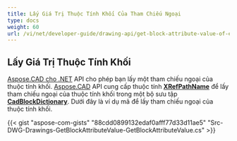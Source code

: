 ```yaml
---
title: Lấy Giá Trị Thuộc Tính Khối Của Tham Chiếu Ngoại
type: docs
weight: 60
url: /vi/net/developer-guide/drawing-api/get-block-attribute-value-of-external-reference/
---
```


## **Lấy Giá Trị Thuộc Tính Khối**

[Aspose.CAD cho .NET](/vi/cad/net/) API cho phép bạn lấy một tham chiếu ngoại của thuộc tính khối. [Aspose.CAD](https://products.aspose.com/cad/net/) API cung cấp thuộc tính [**XRefPathName**](https://reference.aspose.com/cad/net/aspose.cad.fileformats.cad.cadobjects/cadblockentity/properties/xrefpathname) để lấy tham chiếu ngoại của thuộc tính khối trong một bộ sưu tập [**CadBlockDictionary**](https://reference.aspose.com/cad/net/aspose.cad.fileformats.cad/cadblockdictionary). Dưới đây là ví dụ mã để lấy tham chiếu ngoại của thuộc tính khối.

{{< gist "aspose-com-gists" "88cdd0899132edaf0afff77d33d11ae5" "Src-DWG-Drawings-GetBlockAttributeValue-GetBlockAttributeValue.cs" >}}
